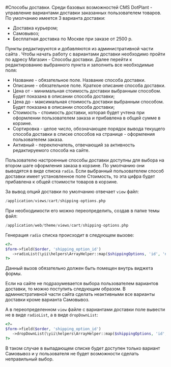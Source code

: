 #Способы доставки.
Среди базовых возможностей CMS DotPlant - управление вариантами доставки заказанных пользователем товаров.
По умолчанию имеется 3 варианта доставки:
- Доставка курьером;
- Самовывоз;
- Бесплатная доставка по Москве при заказе от 2500 р.

Пункты редактируются и добавляются из административной части сайта . Чтобы начать работу с  вариантами  доставки необходимо пройти по адресу Магазин -  Способы доставки. Далее перейти к редактированию выбранного пункта и заполнить все необходимые поля:
- Название - обязательное поле. Название способа доставки.
- Описание - обязательное поле. Краткое описание способа доставки.
- Цена от - минимальная стоимость доставки выбранным способом. Будет показана в описании способа доставки;
- Цена до - максимальная стоимость доставки выбранным способом. Будет показана в описании способа доставки;
- Стоимость - стоимость доставки, которая будет учтена при оформлении пользователем заказа и прибавлена в  общей сумме в корзине. 
- Сортировка - целое число, обозначающее порядок вывода текущего способа доставки в списке способов на странице - оформления пользователем заказа.
- Активный - переключатель, отвечающий за активность редактируемого способа на сайте.

Пользователю настроенные способы доставки доступны для выбора на втором шаге  оформления заказа в корзине. По умолчанию они выводятся в виде списка  `radio`. Если выбранный пользователем способ доставки имеет  установленное поле  Стоимость, то эта цифра будет прибавлена к общей стоимости товаров в корзине.

За вывод опций доставки по умолчанию отвечает `view` файл:
```php
/application/views/cart/shipping-options.php
```
При необходимости его можно переопределить, создав в папке темы файл:
```php
/application/web/theme/views/cart/shipping-options.php
```
Генерация `radio` списка происходит в следующем вызове:
```php
<?=
$form->field($order, 'shipping_option_id')
   ->radioList(\yii\helpers\ArrayHelper::map($shippingOptions, 'id', 'name'));
?>
```
Данный вызов обязательно должен быть помещен  внутрь виджета формы.

Если на сайте не подразумевается выбора пользователем вариантов доставки, то можно поступить следующим образом. В административной части сайта сделать неактивными все варианты доставки кроме варианта Самовывоз.

А в переопределенном `view` файле с вариантами доставки поле вывести не в виде `radioList`, а в виде `dropDownList`:
```php
<?=
$form->field($order, 'shipping_option_id')
   ->dropDownList(\yii\helpers\ArrayHelper::map($shippingOptions, 'id', 'name'));
?>
```
В таком случае в выпадающем списке будет доступен только вариант  Самовывоз и у пользователя не будет возможности сделать неправильный выбор.